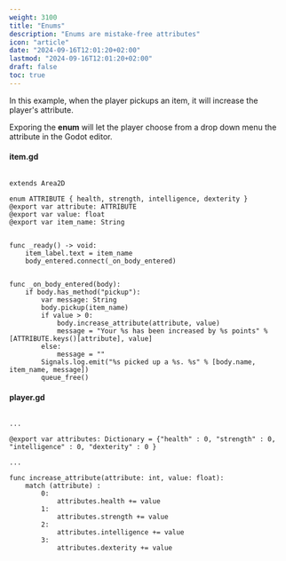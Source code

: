 ```yaml
---
weight: 3100
title: "Enums"
description: "Enums are mistake-free attributes"
icon: "article"
date: "2024-09-16T12:01:20+02:00"
lastmod: "2024-09-16T12:01:20+02:00"
draft: false
toc: true
---
```


In this example, when the player pickups an item, it will increase the player's attribute.

Exporing the **enum** will let the player choose from a drop down menu the attribute in the Godot editor.

#### item.gd

```gdscript

extends Area2D

enum ATTRIBUTE { health, strength, intelligence, dexterity }
@export var attribute: ATTRIBUTE
@export var value: float
@export var item_name: String


func _ready() -> void:
	item_label.text = item_name
	body_entered.connect(_on_body_entered)


func _on_body_entered(body):
	if body.has_method("pickup"):
		var message: String
		body.pickup(item_name)
		if value > 0:
			body.increase_attribute(attribute, value)
			message = "Your %s has been increased by %s points" % [ATTRIBUTE.keys()[attribute], value]
		else:
			message = ""
		Signals.log.emit("%s picked up a %s. %s" % [body.name, item_name, message])
		queue_free()
```


#### player.gd

```gdscript

...

@export var attributes: Dictionary = {"health" : 0, "strength" : 0, "intelligence" : 0, "dexterity" : 0 }

...

func increase_attribute(attribute: int, value: float):
	match (attribute) :
		0:
			attributes.health += value
		1:
			attributes.strength += value
		2:
			attributes.intelligence += value
		3:
			attributes.dexterity += value
```

